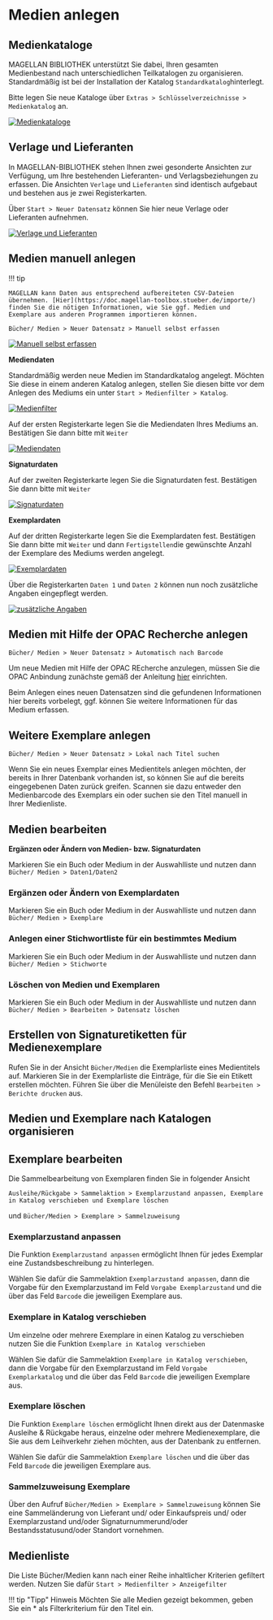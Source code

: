 [4]:/assets/images/bib4.png "Medienkataloge"
[5]:/assets/images/bib5.png "Verlage und Lieferanten"
[6]:/assets/images/bib6.png "Manuell selbst erfassen"
[7]:/assets/images/bib7.png "Mediendaten"
[8]:/assets/images/bib8.png "Signaturdaten"
[9]:/assets/images/bib9.png "Exemplardaten"
[10]:/assets/images/bib10.png "Medienfilter"
[11]:/assets/images/bib11.png "zusätzliche Angaben"

# Medien anlegen

## Medienkataloge 

MAGELLAN BIBLIOTHEK unterstützt Sie dabei, Ihren gesamten Medienbestand nach unterschiedlichen Teilkatalogen zu organisieren. Standardmäßig ist bei der Installation der Katalog `Standardkatalog`hinterlegt.

Bitte legen Sie neue Kataloge über `Extras > Schlüsselverzeichnisse > Medienkatalog` an.

[![Medienkataloge][4]][4]

## Verlage und Lieferanten

In MAGELLAN-BIBLIOTHEK stehen Ihnen zwei gesonderte Ansichten zur Verfügung, um Ihre bestehenden Lieferanten- und Verlagsbeziehungen zu erfassen. Die Ansichten `Verlage` und `Lieferanten` sind identisch aufgebaut und bestehen aus je zwei Registerkarten.

Über `Start > Neuer Datensatz` können Sie hier neue Verlage oder Lieferanten aufnehmen.

[![Verlage und Lieferanten][4]][4]

## Medien manuell anlegen

!!! tip

    MAGELLAN kann Daten aus entsprechend aufbereiteten CSV-Dateien übernehmen. [Hier](https://doc.magellan-toolbox.stueber.de/importe/) finden Sie die nötigen Informationen, wie Sie ggf. Medien und Exemplare aus anderen Programmen importieren können. 

`Bücher/ Medien > Neuer Datensatz > Manuell selbst erfassen`

[![Manuell selbst erfassen][6]][6]

**Mediendaten**

Standardmäßig werden neue Medien im Standardkatalog angelegt. Möchten Sie diese in einem anderen Katalog anlegen, stellen Sie diesen bitte vor dem Anlegen des Mediums ein unter `Start > Medienfilter > Katalog`.

[![Medienfilter][10]][10]

Auf der ersten Registerkarte legen Sie die Mediendaten Ihres Mediums an. Bestätigen Sie dann bitte mit `Weiter`

[![Mediendaten][7]][7]

**Signaturdaten**

Auf der zweiten Registerkarte legen Sie die Signaturdaten fest. Bestätigen Sie dann bitte mit `Weiter`

[![Signaturdaten][8]][8]

**Exemplardaten**

Auf der dritten Registerkarte legen Sie die Exemplardaten fest. Bestätigen Sie dann bitte mit `Weiter` und dann `Fertigstellen`die gewünschte Anzahl der Exemplare des Mediums werden angelegt.

[![Exemplardaten][9]][9]

Über die Registerkarten `Daten 1` und `Daten 2` können nun noch zusätzliche Angaben eingepflegt werden.

[![zusätzliche Angaben][11]][11]

## Medien mit Hilfe der OPAC Recherche anlegen

`Bücher/ Medien > Neuer Datensatz > Automatisch nach Barcode`

Um neue Medien mit Hilfe der OPAC REcherche anzulegen, müssen Sie die OPAC Anbindung zunächste gemäß der Anleitung [hier](https://doc.magellan.stueber.de/bibliothek/tutorial/opac/) einrichten.

Beim Anlegen eines neuen Datensatzen sind die gefundenen Informationen  hier bereits vorbelegt, ggf. können Sie weitere Informationen für das Medium erfassen.

## Weitere Exemplare anlegen

`Bücher/ Medien > Neuer Datensatz > Lokal nach Titel suchen`

Wenn Sie ein neues Exemplar eines Medientitels anlegen möchten, der bereits in Ihrer Datenbank vorhanden ist, so können Sie auf die bereits eingegebenen Daten zurück greifen. Scannen sie dazu entweder den Medienbarcode des Exemplars ein oder suchen sie den Titel manuell in Ihrer Medienliste.

## Medien bearbeiten

**Ergänzen oder Ändern von Medien- bzw. Signaturdaten**

Markieren Sie ein Buch oder Medium in der Auswahlliste und nutzen dann `Bücher/ Medien > Daten1/Daten2`

### Ergänzen oder Ändern von Exemplardaten

Markieren Sie ein Buch oder Medium in der Auswahlliste und nutzen dann `Bücher/ Medien > Exemplare`

### Anlegen einer Stichwortliste für ein bestimmtes Medium

Markieren Sie ein Buch oder Medium in der Auswahlliste und nutzen dann `Bücher/ Medien > Stichworte`

### Löschen von Medien und Exemplaren

Markieren Sie ein Buch oder Medium in der Auswahlliste und nutzen dann `Bücher/ Medien > Bearbeiten > Datensatz löschen`

## Erstellen von Signaturetiketten für Medienexemplare

Rufen Sie in der Ansicht `Bücher/Medien` die Exemplarliste eines Medientitels auf.
Markieren Sie in der Exemplarliste die Einträge, für die Sie ein Etikett erstellen möchten.
Führen Sie über die Menüleiste den Befehl `Bearbeiten > Berichte drucken` aus.


## Medien und Exemplare nach Katalogen organisieren


## Exemplare bearbeiten

Die Sammelbearbeitung von Exemplaren finden Sie in folgender Ansicht

`Ausleihe/Rückgabe > Sammelaktion > Exemplarzustand anpassen, Exemplare in Katalog verschieben und Exemplare löschen`

und `Bücher/Medien > Exemplare > Sammelzuweisung`

### Exemplarzustand anpassen
   
Die Funktion `Exemplarzustand anpassen` ermöglicht Ihnen für jedes Exemplar eine Zustandsbeschreibung zu hinterlegen. 

Wählen Sie dafür die Sammelaktion `Exemplarzustand anpassen`, dann die Vorgabe für den Exemplarzustand im Feld `Vorgabe Exemplarzustand` und die über das Feld `Barcode` die jeweiligen Exemplare aus.

### Exemplare in Katalog verschieben

Um einzelne oder mehrere Exemplare in einen Katalog zu verschieben nutzen Sie die Funktion `Exemplare in Katalog verschieben`

Wählen Sie dafür die Sammelaktion `Exemplare in Katalog verschieben`, dann die Vorgabe für den Exemplarzustand im Feld `Vorgabe Exemplarkatalog` und die über das Feld `Barcode` die jeweiligen Exemplare aus.

### Exemplare löschen

Die Funktion `Exemplare löschen` ermöglicht Ihnen direkt aus der Datenmaske Ausleihe & Rückgabe heraus, einzelne oder mehrere Medienexemplare, die Sie aus dem Leihverkehr ziehen möchten, aus der Datenbank zu entfernen.

Wählen Sie dafür die Sammelaktion `Exemplare löschen` und die über das Feld `Barcode` die jeweiligen Exemplare aus.

### Sammelzuweisung Exemplare

Über den Aufruf `Bücher/Medien > Exemplare > Sammelzuweisung` können Sie eine Sammeländerung von 
Lieferant und/ oder Einkaufspreis und/ oder Exemplarzustand und/oder Signaturnummerund/oder
Bestandsstatusund/oder Standort vornehmen.

## Medienliste

Die Liste Bücher/Medien kann nach einer Reihe inhaltlicher Kriterien gefiltert werden. Nutzen Sie dafür `Start > Medienfilter > Anzeigefilter`

!!! tip "Tipp" Hinweis
    Möchten Sie alle Medien gezeigt bekommen, geben Sie ein * als Filterkriterium für den Titel ein.
